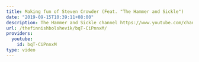 ```yaml
---
title: Making fun of Steven Crowder (Feat. "The Hammer and Sickle")
date: "2019-09-15T10:39:11+08:00"
description: The Hammer and Sickle channel https://www.youtube.com/channel/UCAOU2ZMxUTJYzOganZqgJkQ
url: /thefinnishbolshevik/bqT-CiPnnxM/
providers:
  youtube:
    id: bqT-CiPnnxM
type: video
---
```

